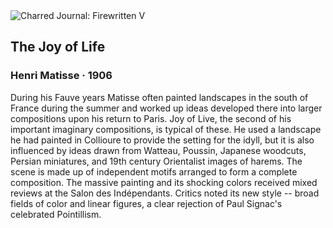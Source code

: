 <div class="artwork-of-the-day">
  <div class="container">
    <div class="img-wrapper">
      <img
        src="https://uploads5.wikiart.org/images/henri-matisse/the-joy-of-life-1906.jpg!Large.jpg"
        alt="Charred Journal: Firewritten V" />
    </div>
    <div class="artwork-detail">
      <div class="artwork-origin"> 
        <h2 class="artwork-name">The Joy of Life</h2>
        <h3 class="artist">
          Henri Matisse
                    ·  1906
        </h3>
      </div>
      <p class="description">
        <span class="artwork-description-text ng-binding" ng-bind-html="viewModel.ArtworkOfTheDay.Description | unsafe">During his Fauve years Matisse often painted landscapes in the south of France during the summer and worked up ideas developed there into larger compositions upon his return to Paris. Joy of Live, the second of his important imaginary compositions, is typical of these. He used a landscape he had painted in Collioure to provide the setting for the idyll, but it is also influenced by ideas drawn from Watteau, Poussin, Japanese woodcuts, Persian miniatures, and 19th century Orientalist images of harems. The scene is made up of independent motifs arranged to form a complete composition. The massive painting and its shocking colors received mixed reviews at the Salon des Indépendants. Critics noted its new style -- broad fields of color and linear figures, a clear rejection of Paul Signac's celebrated Pointillism.</span>
                        <div class="text-shadow-container" ng-show="showShadow" style=""></div>
      </p>
    </div>
  </div>

</div>
